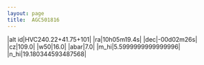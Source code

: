 ```yaml
---
layout: page
title:  AGC501816
--- 
```

|alt id|HVC240.22+41.75+101|
|ra|10h05m19.4s|
|dec|-00d02m26s|
|cz|109.0|
|w50|16.0|
|abar|7.0|
|m_hi|5.5999999999999996|
|n_hi|19.180344593487568|
